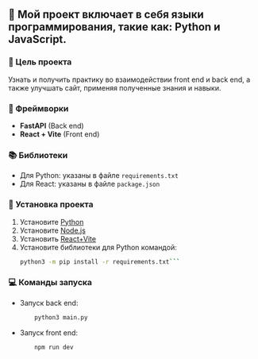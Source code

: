 ﻿## 👻 Мой проект включает в себя языки программирования, такие как: Python и JavaScript.

### 👔 Цель проекта
Узнать и получить практику во взаимодействии front end и back end, а также улучшать сайт, применяя полученные знания и навыки.

### 💫 Фреймворки
- **FastAPI** (Back end)
- **React + Vite** (Front end)

### 📚 Библиотеки
- Для Python: указаны в файле `requirements.txt`
- Для React: указаны в файле `package.json`

### 🚀 Установка проекта
1. Установите [Python](https://www.python.org/downloads/)
2. Установите [Node.js](https://nodejs.org/en)
2. Установить [React+Vite](https://vitejs.dev/guide/)
4. Установите библиотеки для Python командой:
   ```bash
   python3 -m pip install -r requirements.txt```

### 💻 Команды запуска
* Запуск back end:
    ```bash
        python3 main.py

* Запуск front end:
    ```bash
        npm run dev